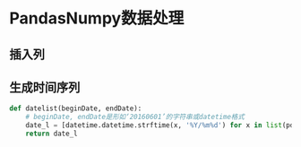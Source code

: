 # PandasNumpy数据处理

## 插入列

## 生成时间序列

```python
def datelist(beginDate, endDate):
    # beginDate, endDate是形如‘20160601’的字符串或datetime格式
    date_l = [datetime.datetime.strftime(x, '%Y/%m%d') for x in list(pd.date_range(start=beginDate, end=endDate))]
    return date_l
```

